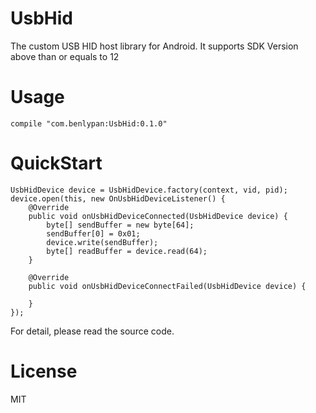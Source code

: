 # UsbHid
The custom USB HID host library for Android. It supports SDK Version above than or equals to 12

# Usage
```
compile "com.benlypan:UsbHid:0.1.0"
```

# QuickStart
```
UsbHidDevice device = UsbHidDevice.factory(context, vid, pid);
device.open(this, new OnUsbHidDeviceListener() {
    @Override
    public void onUsbHidDeviceConnected(UsbHidDevice device) {
        byte[] sendBuffer = new byte[64];
        sendBuffer[0] = 0x01;
        device.write(sendBuffer);
        byte[] readBuffer = device.read(64);
    }

    @Override
    public void onUsbHidDeviceConnectFailed(UsbHidDevice device) {

    }
});
```
For detail, please read the source code.

# License
MIT